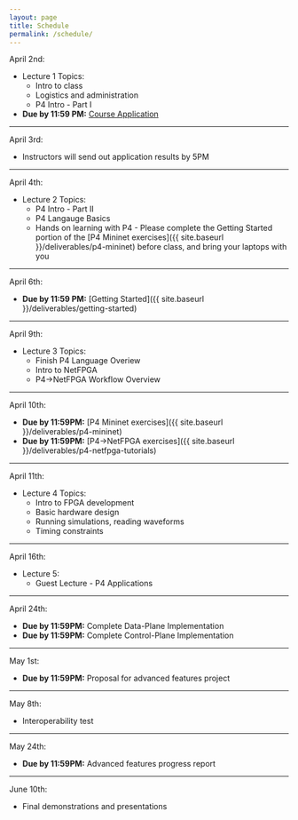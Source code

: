 ```yaml
---
layout: page
title: Schedule
permalink: /schedule/
---
```


April 2nd:
* Lecture 1 Topics:
    * Intro to class
    * Logistics and administration
    * P4 Intro - Part I
* **Due by 11:59 PM:** [Course Application](https://goo.gl/forms/nJXtf9csQokQFvD23) 

---

April 3rd:
* Instructors will send out application results by 5PM

---

April 4th:
* Lecture 2 Topics:
    * P4 Intro - Part II
    * P4 Langauge Basics
    * Hands on learning with P4 - Please complete the Getting Started portion of the [P4 Mininet exercises]({{ site.baseurl }}/deliverables/p4-mininet) before class, and bring your laptops with you 

---

April 6th:
* **Due by 11:59 PM:** [Getting Started]({{ site.baseurl }}/deliverables/getting-started)

---

April 9th:
* Lecture 3 Topics:
    * Finish P4 Language Overiew
    * Intro to NetFPGA
    * P4->NetFPGA Workflow Overview

---

April 10th:
* **Due by 11:59PM:** [P4 Mininet exercises]({{ site.baseurl }}/deliverables/p4-mininet)
* **Due by 11:59PM:** [P4->NetFPGA exercises]({{ site.baseurl }}/deliverables/p4-netfpga-tutorials)

---

April 11th:
* Lecture 4 Topics:
    * Intro to FPGA development
    * Basic hardware design
    * Running simulations, reading waveforms
    * Timing constraints

---

April 16th:
* Lecture 5:
    * Guest Lecture - P4 Applications

---

April 24th:
* **Due by 11:59PM:** Complete Data-Plane Implementation
* **Due by 11:59PM:** Complete Control-Plane Implementation

---

May 1st:
* **Due by 11:59PM:** Proposal for advanced features project

---

May 8th:
* Interoperability test

---

May 24th:
* **Due by 11:59PM:** Advanced features progress report

---

June 10th:
* Final demonstrations and presentations



